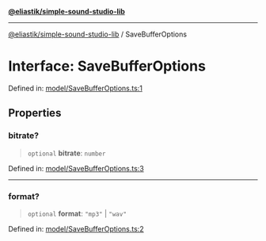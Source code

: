 [**@eliastik/simple-sound-studio-lib**](../README.md)

***

[@eliastik/simple-sound-studio-lib](../README.md) / SaveBufferOptions

# Interface: SaveBufferOptions

Defined in: [model/SaveBufferOptions.ts:1](https://github.com/Eliastik/simple-sound-studio-lib/blob/663925a270924e57c5730bbb254aa7f5b3523775/lib/model/SaveBufferOptions.ts#L1)

## Properties

### bitrate?

> `optional` **bitrate**: `number`

Defined in: [model/SaveBufferOptions.ts:3](https://github.com/Eliastik/simple-sound-studio-lib/blob/663925a270924e57c5730bbb254aa7f5b3523775/lib/model/SaveBufferOptions.ts#L3)

***

### format?

> `optional` **format**: `"mp3"` \| `"wav"`

Defined in: [model/SaveBufferOptions.ts:2](https://github.com/Eliastik/simple-sound-studio-lib/blob/663925a270924e57c5730bbb254aa7f5b3523775/lib/model/SaveBufferOptions.ts#L2)
